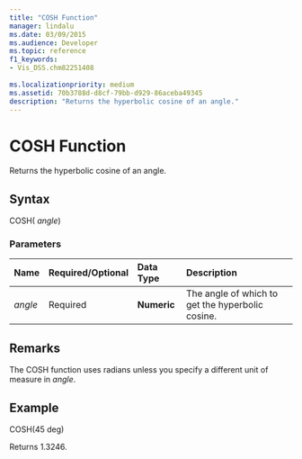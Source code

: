 ```yaml
---
title: "COSH Function"
manager: lindalu
ms.date: 03/09/2015
ms.audience: Developer
ms.topic: reference
f1_keywords:
- Vis_DSS.chm82251408
 
ms.localizationpriority: medium
ms.assetid: 70b3788d-d8cf-79bb-d929-86aceba49345
description: "Returns the hyperbolic cosine of an angle."
---
```


# COSH Function

Returns the hyperbolic cosine of an angle.
  
## Syntax

COSH( *angle*)
  
### Parameters

|**Name**|**Required/Optional**|**Data Type**|**Description**|
|:-----|:-----|:-----|:-----|
| *angle* <br/> |Required  <br/> |**Numeric** <br/> |The angle of which to get the hyperbolic cosine. |

## Remarks

The COSH function uses radians unless you specify a different unit of measure in *angle*.
  
## Example

COSH(45 deg)
  
Returns 1.3246.
  